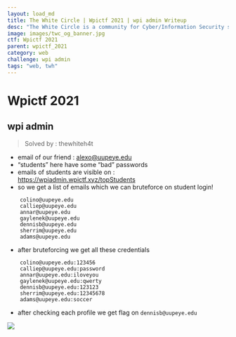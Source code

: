 ```yaml
---
layout: load_md
title: The White Circle | Wpictf 2021 | wpi admin Writeup
desc: "The White Circle is a community for Cyber/Information Security students, enthusiasts and professionals. You can discuss anything related to Security, share your knowledge with others, get help when you need it and proceed further in your journey with amazing people from all over the world."
image: images/twc_og_banner.jpg
ctf: Wpictf 2021
parent: wpictf_2021
category: web
challenge: wpi admin
tags: "web, twh"
---
```


<h1 class="heading card-title white-text">Wpictf 2021</h1>

## wpi admin

> Solved by : thewhiteh4t

* email of our friend : alexo@uupeye.edu
* “students” here have some “bad” passwords
* emails of students are visible on : https://wpiadmin.wpictf.xyz/topStudents
* so we get a list of emails which we can bruteforce on student login!

```
    colino@uupeye.edu
    calliep@uupeye.edu
    annar@uupeye.edu
    gaylenek@uupeye.edu
    dennisb@uupeye.edu
    sherrim@uupeye.edu
    adams@uupeye.edu
```

* after bruteforcing we get all these credentials

```
    colino@uupeye.edu:123456
    calliep@uupeye.edu:password
    annar@uupeye.edu:iloveyou
    gaylenek@uupeye.edu:qwerty
    dennisb@uupeye.edu:123123
    sherrim@uupeye.edu:12345678
    adams@uupeye.edu:soccer
```

* after checking each profile we get flag on `dennisb@uupeye.edu`

![](https://imgur.com/a/pt0esJv)

